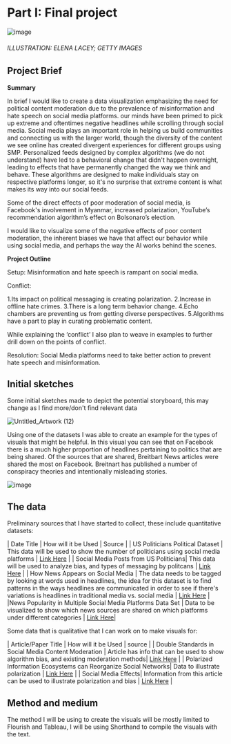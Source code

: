 
# Part I: Final project

![image](https://user-images.githubusercontent.com/117247447/203711803-ccc40c55-a03e-4192-9b25-49dfcab72f6c.png)
###### ILLUSTRATION: ELENA LACEY; GETTY IMAGES

## Project Brief

**Summary**

 In brief I would like to create a data visualization emphasizing the need for political content moderation due to the prevalence of misinformation and hate speech on social media platforms. our minds have been primed to pick up extreme and oftentimes negative headlines while scrolling through social media. Social media plays an important role in helping us build communities and connecting us with the larger world, though the diversity of the content we see online has created divergent experiences for different groups using SMP. Personalized feeds designed by complex algorithms (we do not understand)  have led to a  behavioral change that didn't happen overnight, leading to effects that have permanently changed the way we think and behave. These algorithms are designed to make individuals stay on respective platforms longer, so it's no surprise that extreme content is what makes its way into our social feeds. 

Some of the direct effects of poor moderation of social media, is Facebook's involvement in Myanmar, increased polarization, YouTube’s recommendation algorithm’s effect on Bolsonaro’s election. 

I would like to visualize some of the negative effects of poor content moderation, the inherent biases we have that affect our behavior while using social media, and perhaps the way the AI works behind the scenes. 


**Project Outline**

Setup:
Misinformation and hate speech is rampant on social media.

Conflict: 

1.Its impact on political messaging is creating polarization.
2.Increase in offline hate crimes.
3.There is a long term behavior change.
4.Echo chambers are preventing us from getting diverse perspectives.
5.Algorithms have a part to play in curating problematic content.

While explaining the ‘conflict’ I also plan to weave in examples to further drill down on the points of conflict. 

Resolution: 
Social Media platforms need to take better action to prevent hate speech and misinformation.


## Initial sketches

Some initial sketches made to depict the potential storyboard, this may change as I find more/don't find relevant data

![Untitled_Artwork (12)](https://user-images.githubusercontent.com/117247447/203723964-c3fe8931-dc78-456f-9acb-0b878ef7835f.jpg)

Using one of the datasets I was able to create an example for the types of visuals that might be helpful. In this visual you can see that on Facebook there is a much higher proportion of headlines pertaining to politics that are being shared. Of the sources that are shared, Breitbart News articles were shared the most on Facebook. Breitnart has published a number of conspiracy theories and intentionally misleading stories.

![image](https://user-images.githubusercontent.com/117247447/203725532-a4140cbe-e72f-4f20-8d2e-d183dadd70d5.png)


## The data

Preliminary sources that I have started to collect, these include quantitative datasets:

| Date Title | How will it be Used | Source |
| US Politicians Political Dataset | This data will be used to show the number of politicians using social media platforms | [Link Here](https://www.kaggle.com/datasets/mrmorj/us-politicians-twitter-dataset/)  |
| Social Media Posts from US Politicians| This data will be used to analyze bias, and types of messaging by politcans | [Link Here](https://www.kaggle.com/datasets/rishidamarla/social-media-posts-from-us-politicians/) |
| How News Appears on Social Media | The data needs to be tagged by looking at words used in headlines, the idea for this dataset is to find patterns in the ways headlines are communicated in order to see if there's variations is headlines in traditional media vs. social media | [Link Here](https://www.kaggle.com/datasets/socialmedianews/how-news-appears-on-social-media/) |
|News Popularity in Multiple Social Media Platforms Data Set | Data to be visualized to show which news sources are shared on which platforms under different categories | [Link Here](https://archive.ics.uci.edu/ml/datasets/News+Popularity+in+Multiple+Social+Media+Platforms/)|




Some data that is qualitative that I can work on to make visuals for: 

| Article/Paper Title | How will it be Used | source  |
| Double Standards in Social Media Content Moderation | Article has info that can be used to show algorithm bias, and existing moderation methods| [Link Here](https://www.brennancenter.org/our-work/research-reports/double-standards-social-media-content-moderation/)  |
| Polarized Information Ecosystems can Reorganize Social Networks| Data to illustrate polarization | [Link Here](https://www.pnas.org/doi/10.1073/pnas.2102147118/) |
| Social Media Effects| Information from this article can be used to illustrate polarization and bias | [Link Here](https://www.ncbi.nlm.nih.gov/pmc/articles/PMC7343248//) |



## Method and medium

The method I will be using to create the visuals will be mostly limited to Flourish and Tableau, I will be using Shorthand to compile the visuals with the text. 


